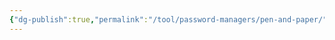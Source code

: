 ```yaml
---
{"dg-publish":true,"permalink":"/tool/password-managers/pen-and-paper/","tags":["basic notes","non-digital notes"],"created":"","updated":""}
---
```


